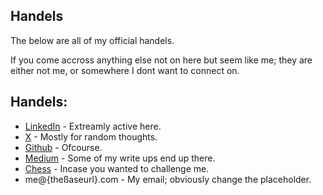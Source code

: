 ## Handels

The below are all of my official handels. 

If you come accross anything else not on here but seem like me; they are either not me, or somewhere I dont want to connect on.

## Handels:
 - [LinkedIn](https://www.linkedin.com/in/yashasvimantha/) - Extreamly active here.
 - [X](https://twitter.com/YashasviMantha) - Mostly for random thoughts.
 - [Github](https://github.com/YashasviMantha) - Ofcourse.
 - [Medium](https://medium.com/@yashasvimantha) - Some of my write ups end up there.
 - [Chess](https://www.chess.com/member/yashasvimantha) - Incase you wanted to challenge me. 
 - me@{theßaseurl}.com - My email; obviously change the placeholder.